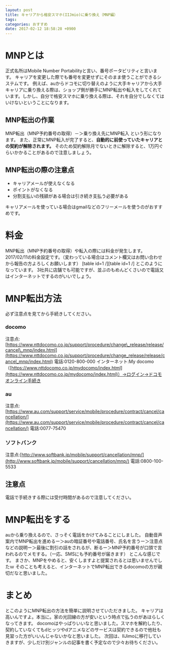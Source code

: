 ```yaml
---
layout: post
title: キャリアから格安スマホ(IIJmio)に乗り換え（MNP編）
tags:
categories: おすすめ
date: 2017-02-12 18:58:28 +0900
---
```


MNPとは
=====

正式名所はMobile Number Portabilityと言い、番号ポータビリティと言います。 キャリアを変更した際でも番号を変更せずにそのまま使うことができるシステムです。 例えば、auからドコモに切り替えのように大手キャリアから大手キャリアに乗り換える際は、ショップ側が勝手にMNP転出や転入をしてくれています。しかし、自分で格安スマホに乗り換える際は、それを自分でしなくてはいけないということになります。

MNP転出の作業
--------

MNP転出（MNP予約番号の取得）－＞乗り換え先にMNP転入 という形になります。 また、正常にMNP転入が完了すると、**自動的に前使っていたキャリアとの契約が解除されます。** そのため契約解除月でないときに解除すると、1万円ぐらいかかることがあるので注意しましょう。

MNP転出の際の注意点
-----------

*   キャリアメールが使えなくなる
*   ポイントがなくなる
*   分割支払いの残額がある場合は引き続き支払う必要がある

キャリアメールを使っている場合はgmailなどのフリーメールを使うのがおすすめです。

料金
==

MNP転出（MNP予約番号の取得）や転入の際には料金が発生します。 2017/02/11の料金設定です。（変わっている場合はコメント欄又はお問い合わせから報告の方よろしくお願いします） \[table id=1 /\]\[table id=1 /\] とこのようになっています。 3社共に店舗でも可能ですが、並ぶのもめんどくさいので電話又はインターネットでするのがいいでしょう。

MNP転出方法
=======

必ず注意点を見てから手続きしてください。

### docomo

注意点:[https://www.nttdocomo.co.jp/support/procedure/change\_release/release/cancel\_mnp/index.html](https://www.nttdocomo.co.jp/support/procedure/change_release/release/cancel_mnp/index.html) 電話:0120-800-000 インターネット:My docomo（[https://www.nttdocomo.co.jp/mydocomo/index.html](https://www.nttdocomo.co.jp/mydocomo/index.html)）→ログイン→ドコモオンライン手続き

### au

注意点:[https://www.au.com/support/service/mobile/procedure/contract/cancel/cancellation/](https://www.au.com/support/service/mobile/procedure/contract/cancel/cancellation/) 電話:0077-75470

### ソフトバンク

注意点:[http://www.softbank.jp/mobile/support/cancellation/mnp/](http://www.softbank.jp/mobile/support/cancellation/mnp/) 電話:0800-100-5533

注意点
---

電話で手続きする際には受付時間があるので注意してください。

MNP転出をする
========

auから乗り換えるので、さっそく電話をかけてみることにしました。 自動音声案内でMNP転出を進めるー＞auの暗証番号や電話番号、氏名を言うー＞注意点などの説明ー＞最後に割引の話をされるが、断るー＞MNP予約番号が口頭で言われるのでメモする。（一応、SMSにも予約番号が届きます） とこんな感じです。 まさか、MNPをやめると、安くしますよと提案されるとは思いませんでしたｗ そのことも考えると、インターネットでMNP転出できるdocomoの方が親切だなと思いました。

まとめ
===

とこのようにMNP転出の方法を簡単に説明させていただきました。 キャリアは高いんですよ。本当に。家の光回線の方が安いという時点で払うのがあほらしくなってきます。 docomoはやっぱりいいなと思いました。スマホを解約したり、契約していなくてもdヒッツやdアニメなどのサービスは契約できるので他社も見習った方がいいんじゃないかなと思いました。 次回は、IIJimoに移行していきますが、少しだけ別ジャンルの記事を書く予定なので少々お待ちください。